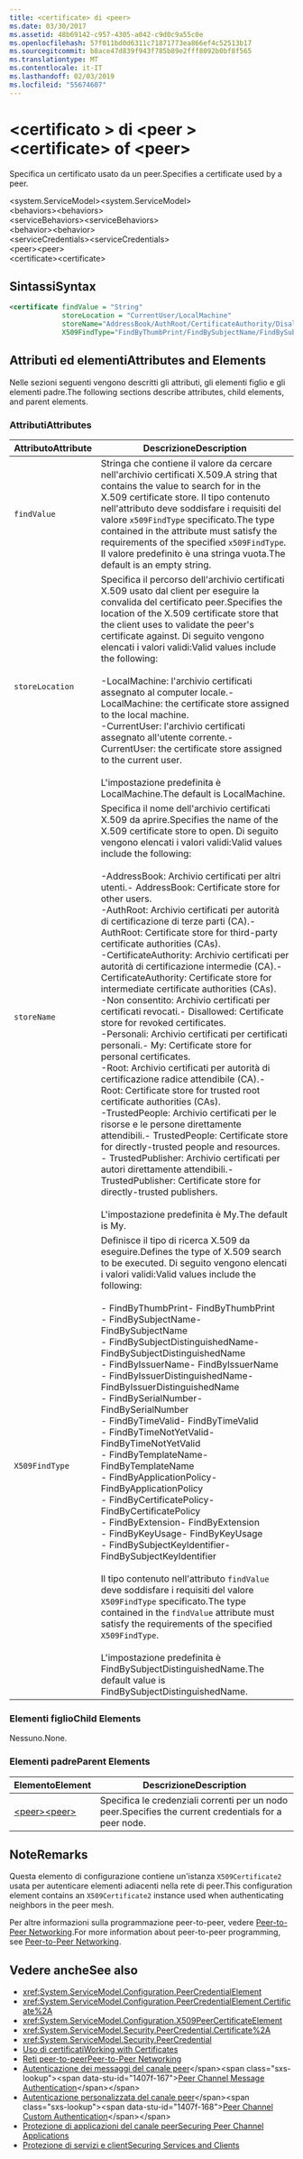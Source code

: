 ```yaml
---
title: <certificate> di <peer>
ms.date: 03/30/2017
ms.assetid: 48b69142-c957-4305-a042-c9d0c9a55c0e
ms.openlocfilehash: 57f011bd0d6311c71871773ea866ef4c52513b17
ms.sourcegitcommit: b8ace47d839f943f785b89e2fff8092b0bf8f565
ms.translationtype: MT
ms.contentlocale: it-IT
ms.lasthandoff: 02/03/2019
ms.locfileid: "55674607"
---
```

# <a name="certificate-of-peer"></a><span data-ttu-id="1407f-102">\<certificato > di \<peer ></span><span class="sxs-lookup"><span data-stu-id="1407f-102">\<certificate> of \<peer></span></span>
<span data-ttu-id="1407f-103">Specifica un certificato usato da un peer.</span><span class="sxs-lookup"><span data-stu-id="1407f-103">Specifies a certificate used by a peer.</span></span>  
  
 <span data-ttu-id="1407f-104">\<system.ServiceModel></span><span class="sxs-lookup"><span data-stu-id="1407f-104">\<system.ServiceModel></span></span>  
<span data-ttu-id="1407f-105">\<behaviors></span><span class="sxs-lookup"><span data-stu-id="1407f-105">\<behaviors></span></span>  
<span data-ttu-id="1407f-106">\<serviceBehaviors></span><span class="sxs-lookup"><span data-stu-id="1407f-106">\<serviceBehaviors></span></span>  
<span data-ttu-id="1407f-107">\<behavior></span><span class="sxs-lookup"><span data-stu-id="1407f-107">\<behavior></span></span>  
<span data-ttu-id="1407f-108">\<serviceCredentials></span><span class="sxs-lookup"><span data-stu-id="1407f-108">\<serviceCredentials></span></span>  
<span data-ttu-id="1407f-109">\<peer></span><span class="sxs-lookup"><span data-stu-id="1407f-109">\<peer></span></span>  
<span data-ttu-id="1407f-110">\<certificate></span><span class="sxs-lookup"><span data-stu-id="1407f-110">\<certificate></span></span>  
  
## <a name="syntax"></a><span data-ttu-id="1407f-111">Sintassi</span><span class="sxs-lookup"><span data-stu-id="1407f-111">Syntax</span></span>  
  
```xml  
<certificate findValue = "String"
             storeLocation = "CurrentUser/LocalMachine"
             storeName="AddressBook/AuthRoot/CertificateAuthority/Disallowed/My/Root/TrustedPeople/TrustedPublisher"
             X509FindType="FindByThumbPrint/FindBySubjectName/FindBySubjectDistinguishedName/FindByIssuerName/FindByIssuerDistinguishedName/FindBySerialNumber/FindByTimeValid/FindByTimeNotYetValid/FindByTemplateName/FindByApplicationPolicy/FindByCertificatePolicy/FindByExtension/FindByKeyUsage/FindBySubjectKeyIdentifier" />
```  
  
## <a name="attributes-and-elements"></a><span data-ttu-id="1407f-112">Attributi ed elementi</span><span class="sxs-lookup"><span data-stu-id="1407f-112">Attributes and Elements</span></span>  
 <span data-ttu-id="1407f-113">Nelle sezioni seguenti vengono descritti gli attributi, gli elementi figlio e gli elementi padre.</span><span class="sxs-lookup"><span data-stu-id="1407f-113">The following sections describe attributes, child elements, and parent elements.</span></span>  
  
### <a name="attributes"></a><span data-ttu-id="1407f-114">Attributi</span><span class="sxs-lookup"><span data-stu-id="1407f-114">Attributes</span></span>  
  
|<span data-ttu-id="1407f-115">Attributo</span><span class="sxs-lookup"><span data-stu-id="1407f-115">Attribute</span></span>|<span data-ttu-id="1407f-116">Descrizione</span><span class="sxs-lookup"><span data-stu-id="1407f-116">Description</span></span>|  
|---------------|-----------------|  
|`findValue`|<span data-ttu-id="1407f-117">Stringa che contiene il valore da cercare nell'archivio certificati X.509.</span><span class="sxs-lookup"><span data-stu-id="1407f-117">A string that contains the value to search for in the X.509 certificate store.</span></span> <span data-ttu-id="1407f-118">Il tipo contenuto nell'attributo deve soddisfare i requisiti del valore `x509FindType` specificato.</span><span class="sxs-lookup"><span data-stu-id="1407f-118">The type contained in the attribute must satisfy the requirements of the specified `x509FindType`.</span></span> <span data-ttu-id="1407f-119">Il valore predefinito è una stringa vuota.</span><span class="sxs-lookup"><span data-stu-id="1407f-119">The default is an empty string.</span></span>|  
|`storeLocation`|<span data-ttu-id="1407f-120">Specifica il percorso dell'archivio certificati X.509 usato dal client per eseguire la convalida del certificato peer.</span><span class="sxs-lookup"><span data-stu-id="1407f-120">Specifies the location of the X.509 certificate store that the client uses to validate the peer's certificate against.</span></span> <span data-ttu-id="1407f-121">Di seguito vengono elencati i valori validi:</span><span class="sxs-lookup"><span data-stu-id="1407f-121">Valid values include the following:</span></span><br /><br /> <span data-ttu-id="1407f-122">-LocalMachine: l'archivio certificati assegnato al computer locale.</span><span class="sxs-lookup"><span data-stu-id="1407f-122">-   LocalMachine: the certificate store assigned to the local machine.</span></span><br /><span data-ttu-id="1407f-123">-CurrentUser: l'archivio certificati assegnato all'utente corrente.</span><span class="sxs-lookup"><span data-stu-id="1407f-123">-   CurrentUser: the certificate store assigned to the current user.</span></span><br /><br /> <span data-ttu-id="1407f-124">L'impostazione predefinita è LocalMachine.</span><span class="sxs-lookup"><span data-stu-id="1407f-124">The default is LocalMachine.</span></span>|  
|`storeName`|<span data-ttu-id="1407f-125">Specifica il nome dell'archivio certificati X.509 da aprire.</span><span class="sxs-lookup"><span data-stu-id="1407f-125">Specifies the name of the X.509 certificate store to open.</span></span> <span data-ttu-id="1407f-126">Di seguito vengono elencati i valori validi:</span><span class="sxs-lookup"><span data-stu-id="1407f-126">Valid values include the following:</span></span><br /><br /> <span data-ttu-id="1407f-127">-AddressBook: Archivio certificati per altri utenti.</span><span class="sxs-lookup"><span data-stu-id="1407f-127">-   AddressBook: Certificate store for other users.</span></span><br /><span data-ttu-id="1407f-128">-AuthRoot: Archivio certificati per autorità di certificazione di terze parti (CA).</span><span class="sxs-lookup"><span data-stu-id="1407f-128">-   AuthRoot: Certificate store for third-party certificate authorities (CAs).</span></span><br /><span data-ttu-id="1407f-129">-CertificateAuthority: Archivio certificati per autorità di certificazione intermedie (CA).</span><span class="sxs-lookup"><span data-stu-id="1407f-129">-   CertificateAuthority: Certificate store for intermediate certificate authorities (CAs).</span></span><br /><span data-ttu-id="1407f-130">-Non consentito: Archivio certificati per certificati revocati.</span><span class="sxs-lookup"><span data-stu-id="1407f-130">-   Disallowed: Certificate store for revoked certificates.</span></span><br /><span data-ttu-id="1407f-131">-Personali: Archivio certificati per certificati personali.</span><span class="sxs-lookup"><span data-stu-id="1407f-131">-   My: Certificate store for personal certificates.</span></span><br /><span data-ttu-id="1407f-132">-Root: Archivio certificati per autorità di certificazione radice attendibile (CA).</span><span class="sxs-lookup"><span data-stu-id="1407f-132">-   Root: Certificate store for trusted root certificate authorities (CAs).</span></span><br /><span data-ttu-id="1407f-133">-TrustedPeople: Archivio certificati per le risorse e le persone direttamente attendibili.</span><span class="sxs-lookup"><span data-stu-id="1407f-133">-   TrustedPeople: Certificate store for directly-trusted people and resources.</span></span><br /><span data-ttu-id="1407f-134">-   TrustedPublisher: Archivio certificati per autori direttamente attendibili.</span><span class="sxs-lookup"><span data-stu-id="1407f-134">-   TrustedPublisher: Certificate store for directly-trusted publishers.</span></span><br /><br /> <span data-ttu-id="1407f-135">L'impostazione predefinita è My.</span><span class="sxs-lookup"><span data-stu-id="1407f-135">The default is My.</span></span>|  
|`X509FindType`|<span data-ttu-id="1407f-136">Definisce il tipo di ricerca X.509 da eseguire.</span><span class="sxs-lookup"><span data-stu-id="1407f-136">Defines the type of X.509 search to be executed.</span></span> <span data-ttu-id="1407f-137">Di seguito vengono elencati i valori validi:</span><span class="sxs-lookup"><span data-stu-id="1407f-137">Valid values include the following:</span></span><br /><br /> <span data-ttu-id="1407f-138">-   FindByThumbPrint</span><span class="sxs-lookup"><span data-stu-id="1407f-138">-   FindByThumbPrint</span></span><br /><span data-ttu-id="1407f-139">-   FindBySubjectName</span><span class="sxs-lookup"><span data-stu-id="1407f-139">-   FindBySubjectName</span></span><br /><span data-ttu-id="1407f-140">-   FindBySubjectDistinguishedName</span><span class="sxs-lookup"><span data-stu-id="1407f-140">-   FindBySubjectDistinguishedName</span></span><br /><span data-ttu-id="1407f-141">-   FindByIssuerName</span><span class="sxs-lookup"><span data-stu-id="1407f-141">-   FindByIssuerName</span></span><br /><span data-ttu-id="1407f-142">-   FindByIssuerDistinguishedName</span><span class="sxs-lookup"><span data-stu-id="1407f-142">-   FindByIssuerDistinguishedName</span></span><br /><span data-ttu-id="1407f-143">-   FindBySerialNumber</span><span class="sxs-lookup"><span data-stu-id="1407f-143">-   FindBySerialNumber</span></span><br /><span data-ttu-id="1407f-144">-   FindByTimeValid</span><span class="sxs-lookup"><span data-stu-id="1407f-144">-   FindByTimeValid</span></span><br /><span data-ttu-id="1407f-145">-   FindByTimeNotYetValid</span><span class="sxs-lookup"><span data-stu-id="1407f-145">-   FindByTimeNotYetValid</span></span><br /><span data-ttu-id="1407f-146">-   FindByTemplateName</span><span class="sxs-lookup"><span data-stu-id="1407f-146">-   FindByTemplateName</span></span><br /><span data-ttu-id="1407f-147">-   FindByApplicationPolicy</span><span class="sxs-lookup"><span data-stu-id="1407f-147">-   FindByApplicationPolicy</span></span><br /><span data-ttu-id="1407f-148">-   FindByCertificatePolicy</span><span class="sxs-lookup"><span data-stu-id="1407f-148">-   FindByCertificatePolicy</span></span><br /><span data-ttu-id="1407f-149">-   FindByExtension</span><span class="sxs-lookup"><span data-stu-id="1407f-149">-   FindByExtension</span></span><br /><span data-ttu-id="1407f-150">-   FindByKeyUsage</span><span class="sxs-lookup"><span data-stu-id="1407f-150">-   FindByKeyUsage</span></span><br /><span data-ttu-id="1407f-151">-   FindBySubjectKeyIdentifier</span><span class="sxs-lookup"><span data-stu-id="1407f-151">-   FindBySubjectKeyIdentifier</span></span><br /><br /> <span data-ttu-id="1407f-152">Il tipo contenuto nell'attributo `findValue` deve soddisfare i requisiti del valore `X509FindType` specificato.</span><span class="sxs-lookup"><span data-stu-id="1407f-152">The type contained in the `findValue` attribute must satisfy the requirements of the specified `X509FindType`.</span></span><br /><br /> <span data-ttu-id="1407f-153">L'impostazione predefinita è FindBySubjectDistinguishedName.</span><span class="sxs-lookup"><span data-stu-id="1407f-153">The default value is FindBySubjectDistinguishedName.</span></span>|  
  
### <a name="child-elements"></a><span data-ttu-id="1407f-154">Elementi figlio</span><span class="sxs-lookup"><span data-stu-id="1407f-154">Child Elements</span></span>  
 <span data-ttu-id="1407f-155">Nessuno.</span><span class="sxs-lookup"><span data-stu-id="1407f-155">None.</span></span>  
  
### <a name="parent-elements"></a><span data-ttu-id="1407f-156">Elementi padre</span><span class="sxs-lookup"><span data-stu-id="1407f-156">Parent Elements</span></span>  
  
|<span data-ttu-id="1407f-157">Elemento</span><span class="sxs-lookup"><span data-stu-id="1407f-157">Element</span></span>|<span data-ttu-id="1407f-158">Descrizione</span><span class="sxs-lookup"><span data-stu-id="1407f-158">Description</span></span>|  
|-------------|-----------------|  
|[<span data-ttu-id="1407f-159">\<peer></span><span class="sxs-lookup"><span data-stu-id="1407f-159">\<peer></span></span>](../../../../../docs/framework/configure-apps/file-schema/wcf/peer-of-servicecredentials.md)|<span data-ttu-id="1407f-160">Specifica le credenziali correnti per un nodo peer.</span><span class="sxs-lookup"><span data-stu-id="1407f-160">Specifies the current credentials for a peer node.</span></span>|  
  
## <a name="remarks"></a><span data-ttu-id="1407f-161">Note</span><span class="sxs-lookup"><span data-stu-id="1407f-161">Remarks</span></span>  
 <span data-ttu-id="1407f-162">Questa elemento di configurazione contiene un'istanza `X509Certificate2` usata per autenticare elementi adiacenti nella rete di peer.</span><span class="sxs-lookup"><span data-stu-id="1407f-162">This configuration element contains an `X509Certificate2` instance used when authenticating neighbors in the peer mesh.</span></span>  
  
 <span data-ttu-id="1407f-163">Per altre informazioni sulla programmazione peer-to-peer, vedere [Peer-to-Peer Networking](../../../../../docs/framework/wcf/feature-details/peer-to-peer-networking.md).</span><span class="sxs-lookup"><span data-stu-id="1407f-163">For more information about peer-to-peer programming, see [Peer-to-Peer Networking](../../../../../docs/framework/wcf/feature-details/peer-to-peer-networking.md).</span></span>  
  
## <a name="see-also"></a><span data-ttu-id="1407f-164">Vedere anche</span><span class="sxs-lookup"><span data-stu-id="1407f-164">See also</span></span>
- <xref:System.ServiceModel.Configuration.PeerCredentialElement>
- <xref:System.ServiceModel.Configuration.PeerCredentialElement.Certificate%2A>
- <xref:System.ServiceModel.Configuration.X509PeerCertificateElement>
- <xref:System.ServiceModel.Security.PeerCredential.Certificate%2A>
- <xref:System.ServiceModel.Security.PeerCredential>
- [<span data-ttu-id="1407f-165">Uso di certificati</span><span class="sxs-lookup"><span data-stu-id="1407f-165">Working with Certificates</span></span>](../../../../../docs/framework/wcf/feature-details/working-with-certificates.md)
- [<span data-ttu-id="1407f-166">Reti peer-to-peer</span><span class="sxs-lookup"><span data-stu-id="1407f-166">Peer-to-Peer Networking</span></span>](../../../../../docs/framework/wcf/feature-details/peer-to-peer-networking.md)
- <span data-ttu-id="1407f-167">[Autenticazione dei messaggi del canale peer](https://docs.microsoft.com/previous-versions/dotnet/netframework-3.5/aa967730(v=vs.90))</span><span class="sxs-lookup"><span data-stu-id="1407f-167">[Peer Channel Message Authentication](https://docs.microsoft.com/previous-versions/dotnet/netframework-3.5/aa967730(v=vs.90))</span></span>
- <span data-ttu-id="1407f-168">[Autenticazione personalizzata del canale peer](https://docs.microsoft.com/previous-versions/dotnet/netframework-3.5/ms751447(v=vs.90))</span><span class="sxs-lookup"><span data-stu-id="1407f-168">[Peer Channel Custom Authentication](https://docs.microsoft.com/previous-versions/dotnet/netframework-3.5/ms751447(v=vs.90))</span></span>
- [<span data-ttu-id="1407f-169">Protezione di applicazioni del canale peer</span><span class="sxs-lookup"><span data-stu-id="1407f-169">Securing Peer Channel Applications</span></span>](../../../../../docs/framework/wcf/feature-details/securing-peer-channel-applications.md)
- [<span data-ttu-id="1407f-170">Protezione di servizi e client</span><span class="sxs-lookup"><span data-stu-id="1407f-170">Securing Services and Clients</span></span>](../../../../../docs/framework/wcf/feature-details/securing-services-and-clients.md)
